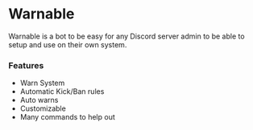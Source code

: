 # Warnable
Warnable is a bot to be easy for any Discord server admin to be able to setup and use on their own system.

### Features
- Warn System
- Automatic Kick/Ban rules
- Auto warns
- Customizable
- Many commands to help out
